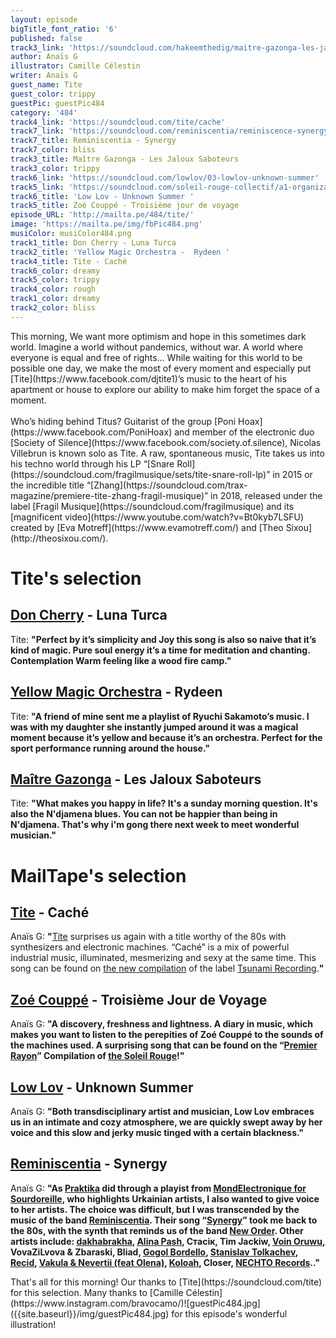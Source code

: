 ```yaml
---
layout: episode
bigTitle_font_ratio: '6'
published: false
track3_link: 'https://soundcloud.com/hakeemthedig/maitre-gazonga-les-jaloux-saboteurs'
author: Anaïs G
illustrator: Camille Célestin
writer: Anaïs G
guest_name: Tite
guest_color: trippy
guestPic: guestPic484
category: '484'
track4_link: 'https://soundcloud.com/tite/cache'
track7_link: 'https://soundcloud.com/reminiscentia/reminiscence-synergy'
track7_title: Reminiscentia - Synergy
track7_color: bliss
track3_title: Maître Gazonga - Les Jaloux Saboteurs
track3_color: trippy
track6_link: 'https://soundcloud.com/lowlov/03-lowlov-unknown-summer'
track5_link: 'https://soundcloud.com/soleil-rouge-collectif/a1-organizatsiya-troisieme'
track6_title: 'Low Lov - Unknown Summer '
track5_title: Zoé Couppé - Troisième jour de voyage
episode_URL: 'http://mailta.pe/484/tite/'
image: 'https://mailta.pe/img/fbPic484.png'
musiColor: musiColor484.png
track1_title: Don Cherry - Luna Turca
track2_title: 'Yellow Magic Orchestra -  Rydeen '
track4_title: Tite - Caché
track6_color: dreamy
track5_color: trippy
track4_color: rough
track1_color: dreamy
track2_color: bliss
---
```

<p id="introduction">This morning, We want more optimism and hope in this sometimes dark world. Imagine a world without pandemics, without war. A world where everyone is equal and free of rights... While waiting for this world to be possible one day, we make the most of every moment and especially put [Tite](https://www.facebook.com/djtite1)’s music to the heart of his apartment or house to explore our ability to make him forget the space of a moment.
<br><br>
Who’s hiding behind Titus? Guitarist of the group [Poni Hoax](https://www.facebook.com/PoniHoax) and member of the electronic duo [Society of Silence](https://www.facebook.com/society.of.silence), Nicolas Villebrun is known solo as Tite. A raw, spontaneous music, Tite takes us into his techno world through his LP “[Snare Roll](https://soundcloud.com/fragilmusique/sets/tite-snare-roll-lp)” in 2015 or the incredible title “[Zhang](https://soundcloud.com/trax-magazine/premiere-tite-zhang-fragil-musique)” in 2018, released under the label [Fragil Musique](https://soundcloud.com/fragilmusique) and its [magnificent video](https://www.youtube.com/watch?v=Bt0kyb7LSFU) created by [Eva Motreff](https://www.evamotreff.com/) and [Theo Sixou](http://theosixou.com/).
</p>

# Tite's selection

## [Don Cherry](https://fr.wikipedia.org/wiki/Don_Cherry_(musicien)) - Luna Turca
Tite: **"**Perfect by it’s simplicity and Joy this song is also so naive that it’s kind of magic. Pure soul energy it’s a time for meditation and chanting. Contemplation Warm feeling like a wood fire camp.**"**

## [Yellow Magic Orchestra](https://fr.wikipedia.org/wiki/Don_Cherry_(musicien)) - Rydeen
Tite: **"**A friend of mine sent me a playlist of Ryuchi Sakamoto’s music. I was with my daughter she instantly jumped around it was a magical moment because it’s yellow and because it’s an orchestra. Perfect for the sport performance running around the house.**"**

## [Maître Gazonga](https://fr.wikipedia.org/wiki/Ma%C3%AEtre_Gazonga) - Les Jaloux Saboteurs
Tite: **"**What makes you happy in life? It's a sunday morning question. It's also the N'djamena blues. You can not be happier than being in N'djamena. That's why i'm gong there next week to meet wonderful musician.**"**

# MailTape's selection

## [Tite](https://soundcloud.com/tite/cache) - Caché
Anaïs G: **"**[Tite](https://djtite1.bandcamp.com/) surprises us again with a title worthy of the 80s with synthesizers and electronic machines. “Caché” is a mix of powerful industrial music, illuminated, mesmerizing and sexy at the same time. This song can be found on [the new compilation](https://soundcloud.com/tsunami-records-250117176/snippets-tainoa-various-artists-tainoa001-out-on-march-4th) of the label [Tsunami Recording](https://soundcloud.com/tsunami-records-250117176).**"**

## [Zoé Couppé](https://soundcloud.com/soleil-rouge-collectif/a1-organizatsiya-troisieme) - Troisième Jour de Voyage
Anaïs G: **"**A discovery, freshness and lightness. A diary in music, which makes you want to listen to the perepities of Zoé Couppé to the sounds of the machines used. A surprising song that can be found on the “[Premier Rayon](https://soundcloud.com/soleil-rouge-collectif/sets/sr001-v-a-premier-rayon)” Compilation of [the Soleil Rouge](https://soundcloud.com/soleil-rouge-collectif)!**"**

## [Low Lov](https://soundcloud.com/lowlov) - Unknown Summer
Anaïs G: **"**Both transdisciplinary artist and musician, Low Lov embraces us in an intimate and cozy atmosphere, we are quickly swept away by her voice and this slow and jerky music tinged with a certain blackness.**"**

## [Reminiscentia](https://soundcloud.com/reminiscentia) - Synergy
Anaïs G: **"**As [Praktika](https://soundcloud.com/praktika) did through a playist from [MondElectronique for Sourdoreille](https://sourdoreille.net/la-playlist-mondelectronique-10-ukraine/), who highlights Urkainian artists, I also wanted to give voice to her artists. The choice was difficult, but I was transcended by the music of the band [Reminiscentia](https://soundcloud.com/search?q=reminiscentia). Their song “[Synergy](https://soundcloud.com/reminiscentia/reminiscence-synergy)” took me back to the 80s, with the synth that reminds us of the band [New Order](https://www.neworder.com/). Other artists include: [dakhabrakha](https://soundcloud.com/dakhabrakha), [Alina Pash](https://soundcloud.com/alina-pash), Стасік, Tim Jackiw, [Voin Oruwu](https://soundcloud.com/voin-oruwu), VovaZiLvova & Zbaraski, Bliad, [Gogol Bordello](https://soundcloud.com/gogolbordello), [Stanislav Tolkachev](https://soundcloud.com/stanislavtolkachev), [Recid](https://soundcloud.com/recid), [Vakula & Nevertii (feat Olena)](https://soundcloud.com/armalabel/c2-vakula-x-nevertii-feat-olena-om-namah-shivaya-1), [Koloah](https://soundcloud.com/koloah), Closer, [NECHTO Records](https://soundcloud.com/nechto-records)..**"**

<p id="outroduction">That's all for this morning! Our thanks to [Tite](https://soundcloud.com/tite) for this  selection. Many thanks to [Camille Célestin](https://www.instagram.com/bravocamo/)![guestPic484.jpg]({{site.baseurl}}/img/guestPic484.jpg)
 for this episode's wonderful illustration!</p>
